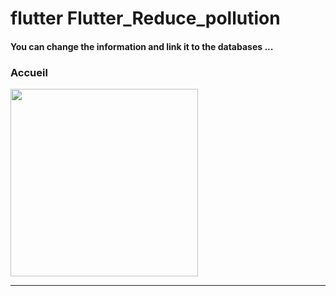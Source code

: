 <h1> flutter Flutter_Reduce_pollution </h1>




<h4> You can change the information and link it to the databases ...</h4>







<h3>Accueil</h3>





<img src="https://github.com/abenkoula71/Flutter-caffee-d/blob/main/Screenshot_1643032183.png" width="300" /> <hr>
